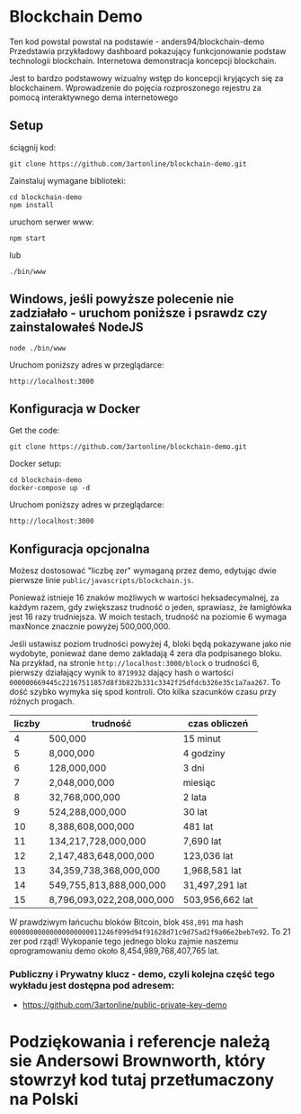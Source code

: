 # Blockchain Demo
Ten kod powstal powstal na podstawie -  anders94/blockchain-demo
Przedstawia przykładowy dashboard pokazujący funkcjonowanie podstaw technologii blockchain.
Internetowa demonstracja koncepcji blockchain.

Jest to bardzo podstawowy wizualny wstęp do koncepcji kryjących się za blockchainem. Wprowadzenie do 
pojęcia rozproszonego rejestru za pomocą interaktywnego dema internetowego

## Setup
ściągnij kod:

```
git clone https://github.com/3artonline/blockchain-demo.git
```

Zainstaluj wymagane biblioteki:

```
cd blockchain-demo
npm install
```
uruchom serwer www:

```
npm start
```

lub

```
./bin/www
```
## Windows, jeśli powyższe polecenie nie zadziałało - uruchom poniższe i psrawdz czy zainstalowałeś NodeJS

```
node ./bin/www      
```

Uruchom poniższy adres w przeglądarce:

```
http://localhost:3000
```

## Konfiguracja w Docker

Get the code:

```
git clone https://github.com/3artonline/blockchain-demo.git
```

Docker setup:

```
cd blockchain-demo
docker-compose up -d
```

Uruchom poniższy adres w przeglądarce:

```
http://localhost:3000
```

## Konfiguracja opcjonalna
Możesz dostosować "liczbę zer" wymaganą przez demo, edytując dwie pierwsze linie
`public/javascripts/blockchain.js`.

Ponieważ istnieje 16 znaków możliwych w wartości heksadecymalnej, za każdym razem, gdy zwiększasz trudność
o jeden, sprawiasz, że łamigłówka jest 16 razy trudniejsza. W moich testach, trudność na poziomie 6 wymaga
maxNonce znacznie powyżej 500,000,000.

Jeśli ustawisz poziom trudności powyżej 4, bloki będą pokazywane jako nie wydobyte, ponieważ dane demo
zakładają 4 zera dla podpisanego bloku. Na przykład, na stronie `http://localhost:3000/block`
o trudności 6, pierwszy działający wynik to `8719932` dający hash o wartości
`000000669445c22167511857d8f3b822b331c3342f25dfdcb326e35c1a7aa267`. To dość szybko wymyka się spod kontroli. Oto kilka szacunków czasu przy różnych progach.


|liczby|trudność|czas obliczeń|
|------|-------|-------------|
|4|500,000|15 minut
|5|8,000,000|4 godziny
|6|128,000,000|3 dni
|7|2,048,000,000|miesiąc
|8|32,768,000,000|2 lata
|9|524,288,000,000|30 lat
|10|8,388,608,000,000|481 lat
|11|134,217,728,000,000|7,690 lat
|12|2,147,483,648,000,000|123,036 lat
|13|34,359,738,368,000,000|1,968,581 lat
|14|549,755,813,888,000,000|31,497,291 lat
|15|8,796,093,022,208,000,000|503,956,662 lat

W prawdziwym łańcuchu bloków Bitcoin, blok `458,091` ma hash
`00000000000000000000011246f099d94f91628d71c9d75ad2f9a06e2beb7e92`. To 21 zer pod rząd!
Wykopanie tego jednego bloku zajmie naszemu oprogramowaniu demo około 8,454,989,768,407,765 lat.

### Publiczny i Prywatny klucz - demo, czyli kolejna część tego wykładu jest dostępna pod adresem:

* https://github.com/3artonline/public-private-key-demo

# Podziękowania i referencje należą sie Andersowi Brownworth, który stowrzył kod tutaj przetłumaczony na Polski


